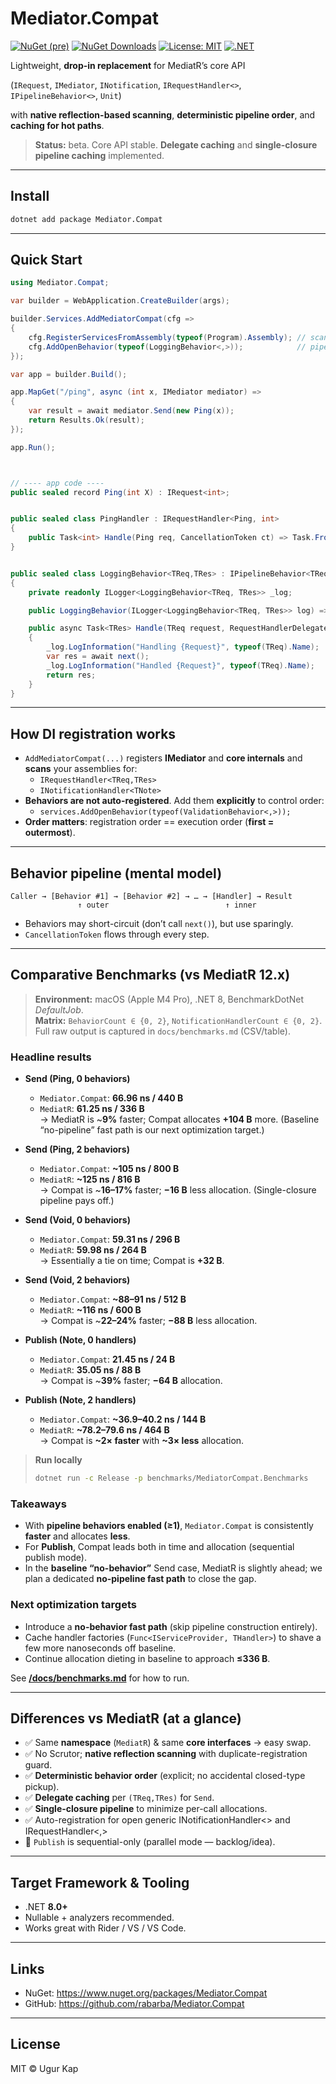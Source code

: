 # Mediator.Compat

[![NuGet (pre)](https://img.shields.io/nuget/vpre/Mediator.Compat.svg?logo=nuget)](https://www.nuget.org/packages/Mediator.Compat)
[![NuGet Downloads](https://img.shields.io/nuget/dt/Mediator.Compat.svg?logo=nuget)](https://www.nuget.org/packages/Mediator.Compat)
[![License: MIT](https://img.shields.io/badge/License-MIT-blue.svg)](LICENSE)
[![.NET](https://img.shields.io/badge/.NET-8.0%2B-512BD4?logo=.net)](#target-framework--tooling)

Lightweight, **drop-in replacement** for MediatR’s core API  

(`IRequest`, `IMediator`, `INotification`, `IRequestHandler<>`, `IPipelineBehavior<>`, `Unit`)  

with **native reflection-based scanning**, **deterministic pipeline order**, and **caching for hot paths**.

> **Status:** beta. Core API stable. **Delegate caching** and **single-closure pipeline caching** implemented.

---

## Install

```bash
dotnet add package Mediator.Compat
```
---

## Quick Start

```csharp
using Mediator.Compat;

var builder = WebApplication.CreateBuilder(args);

builder.Services.AddMediatorCompat(cfg =>
{
    cfg.RegisterServicesFromAssembly(typeof(Program).Assembly); // scan handlers/notifications
    cfg.AddOpenBehavior(typeof(LoggingBehavior<,>));            // pipeline (outer → inner)
});

var app = builder.Build();

app.MapGet("/ping", async (int x, IMediator mediator) =>
{
    var result = await mediator.Send(new Ping(x));
    return Results.Ok(result);
});

app.Run();



// ---- app code ----
public sealed record Ping(int X) : IRequest<int>;


public sealed class PingHandler : IRequestHandler<Ping, int>
{
    public Task<int> Handle(Ping req, CancellationToken ct) => Task.FromResult(req.X + 1);
}


public sealed class LoggingBehavior<TReq,TRes> : IPipelineBehavior<TReq,TRes> where TReq : IRequest<TRes>
{
    private readonly ILogger<LoggingBehavior<TReq, TRes>> _log;

    public LoggingBehavior(ILogger<LoggingBehavior<TReq, TRes>> log) => _log = log;

    public async Task<TRes> Handle(TReq request, RequestHandlerDelegate<TRes> next, CancellationToken ct)
    {
        _log.LogInformation("Handling {Request}", typeof(TReq).Name);
        var res = await next();
        _log.LogInformation("Handled {Request}", typeof(TReq).Name);
        return res;
    }
}
```

---

## How DI registration works

- `AddMediatorCompat(...)` registers **IMediator** and **core internals** and **scans** your assemblies for:
  - `IRequestHandler<TReq,TRes>`
  - `INotificationHandler<TNote>`
- **Behaviors are not auto-registered**. Add them **explicitly** to control order:
  - `services.AddOpenBehavior(typeof(ValidationBehavior<,>));`
- **Order matters**: registration order == execution order (**first = outermost**).

---

## Behavior pipeline (mental model)

```
Caller → [Behavior #1] → [Behavior #2] → … → [Handler] → Result
               ↑ outer                          ↑ inner
```

- Behaviors may short-circuit (don’t call `next()`), but use sparingly.
- `CancellationToken` flows through every step.

---

## Comparative Benchmarks (vs MediatR 12.x)

> **Environment:** macOS (Apple M4 Pro), .NET 8, BenchmarkDotNet *DefaultJob*.  
> **Matrix:** `BehaviorCount ∈ {0, 2}`, `NotificationHandlerCount ∈ {0, 2}`.  
> Full raw output is captured in `docs/benchmarks.md` (CSV/table).

### Headline results

- **Send (Ping, 0 behaviors)**  
  - `Mediator.Compat`: **66.96 ns / 440 B**  
  - `MediatR`: **61.25 ns / 336 B**  
  → MediatR is ~**9%** faster; Compat allocates **+104 B** more. (Baseline “no-pipeline” fast path is our next optimization target.)

- **Send (Ping, 2 behaviors)**  
  - `Mediator.Compat`: **~105 ns / 800 B**  
  - `MediatR`: **~125 ns / 816 B**  
  → Compat is ~**16–17%** faster; **−16 B** less allocation. (Single-closure pipeline pays off.)

- **Send (Void, 0 behaviors)**  
  - `Mediator.Compat`: **59.31 ns / 296 B**  
  - `MediatR`: **59.98 ns / 264 B**  
  → Essentially a tie on time; Compat is **+32 B**.

- **Send (Void, 2 behaviors)**  
  - `Mediator.Compat`: **~88–91 ns / 512 B**  
  - `MediatR`: **~116 ns / 600 B**  
  → Compat is ~**22–24%** faster; **−88 B** less allocation.

- **Publish (Note, 0 handlers)**  
  - `Mediator.Compat`: **21.45 ns / 24 B**  
  - `MediatR`: **35.05 ns / 88 B**  
  → Compat is ~**39%** faster; **−64 B** allocation.

- **Publish (Note, 2 handlers)**  
  - `Mediator.Compat`: **~36.9–40.2 ns / 144 B**  
  - `MediatR`: **~78.2–79.6 ns / 464 B**  
  → Compat is **~2× faster** with **~3× less** allocation.

> **Run locally**
>
> ```bash
> dotnet run -c Release -p benchmarks/MediatorCompat.Benchmarks
> ```

### Takeaways

- With **pipeline behaviors enabled (≥1)**, `Mediator.Compat` is consistently **faster** and allocates **less**.  
- For **Publish**, Compat leads both in time and allocation (sequential publish mode).  
- In the **baseline “no-behavior”** Send case, MediatR is slightly ahead; we plan a dedicated **no-pipeline fast path** to close the gap.

### Next optimization targets

- Introduce a **no-behavior fast path** (skip pipeline construction entirely).  
- Cache handler factories (`Func<IServiceProvider, THandler>`) to shave a few more nanoseconds off baseline.  
- Continue allocation dieting in baseline to approach **≤336 B**.

See **[/docs/benchmarks.md](https://github.com/rabarba/Mediator.Compat/blob/main/docs/benchmarks.md)** for how to run.

---

## Differences vs MediatR (at a glance)

- ✅ Same **namespace** (`MediatR`) & same **core interfaces** → easy swap.
- ✅ No Scrutor; **native reflection scanning** with duplicate-registration guard.
- ✅ **Deterministic behavior order** (explicit; no accidental closed-type pickup).
- ✅ **Delegate caching** per `(TReq,TRes)` for `Send`.
- ✅ **Single-closure pipeline** to minimize per-call allocations.
- ✅ Auto-registration for open generic INotificationHandler<> and IRequestHandler<,>
- 🚧 `Publish` is sequential-only (parallel mode — backlog/idea).

---

## Target Framework & Tooling

- .NET **8.0+**
- Nullable + analyzers recommended.
- Works great with Rider / VS / VS Code.

---

## Links

- NuGet: https://www.nuget.org/packages/Mediator.Compat  
- GitHub: https://github.com/rabarba/Mediator.Compat

---

## License

MIT © Ugur Kap
